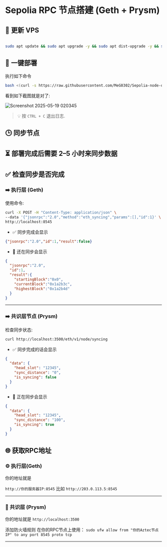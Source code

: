 # Sepolia RPC 节点搭建 (Geth + Prysm)

## 🙂 更新 VPS 

```bash

sudo apt update && sudo apt upgrade -y && sudo apt dist-upgrade -y && sudo apt install git -y

```
## 🚀 一键部署

执行如下命令

```bash
bash <(curl -s https://raw.githubusercontent.com/MeG0302/Sepolia-node-deployment-script/main/setup.sh)
```

看到如下截图就是对了:

![Screenshot 2025-05-19 020345](https://github.com/user-attachments/assets/4763da84-e823-4dec-a142-17866b99b1b5)

> 💡 按 `CTRL + C` 退出日志.

## 🕒 同步节点

⏳ 部署完成后需要 2–5 小时来同步数据 
---

## ✅ 检查同步是否完成

### ➡️ 执行层 (Geth)

使用命令:

```bash
curl -X POST -H "Content-Type: application/json" \
--data '{"jsonrpc":"2.0","method":"eth_syncing","params":[],"id":1}' \
http://localhost:8545
```

- ✅ 同步完成会显示

```json
{"jsonrpc":"2.0","id":1,"result":false}
```

- 🚫 还在同步会显示

```json
{
  "jsonrpc":"2.0",
  "id":1,
  "result":{
    "startingBlock":"0x0",
    "currentBlock":"0x1a2b3c",
    "highestBlock":"0x1a2b4d"
  }
}
```

---

### ➡️ 共识层节点 (Prysm)

检查同步状态:

```bash
curl http://localhost:3500/eth/v1/node/syncing
```

- ✅ 同步完成的话会显示

```json
{
  "data": {
    "head_slot": "12345",
    "sync_distance": "0",
    "is_syncing": false
  }
}
```

- 🚫 正在同步会显示

```json
{
  "data": {
    "head_slot": "12345",
    "sync_distance": "100",
    "is_syncing": true
  }
}
```




## 🌐 获取RPC地址

### ⚙️ 执行层(Geth)
你的地址就是

  `http://你的服务器IP:8545` 比如 `http://203.0.113.5:8545`


---

### 🔗 共识层 (Prysm)


你的地址就是 
  `http://localhost:3500`

添加防火墙规则
在你的RPC节点上使用：
`sudo ufw allow from "你的Aztec节点IP" to any port 8545 proto tcp`


---
